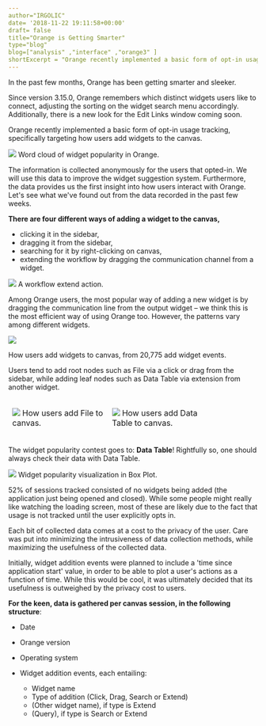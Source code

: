 ```yaml
---
author="IRGOLIC"
date= '2018-11-22 19:11:58+00:00'
draft= false
title="Orange is Getting Smarter"
type="blog"
blog=["analysis" ,"interface" ,"orange3" ]
shortExcerpt = "Orange recently implemented a basic form of opt-in usage tracking, specifically targeting how users add widgets to the canvas."
---
```


In the past few months, Orange has been getting smarter and sleeker.

Since version 3.15.0, Orange remembers which distinct widgets users like to connect, adjusting the sorting on the widget search menu accordingly. Additionally, there is a new look for the Edit Links window coming soon.

Orange recently implemented a basic form of opt-in usage tracking, specifically targeting how users add widgets to the canvas.

![](/images/2018/11/widgetname-word-cloud.png)
Word cloud of widget popularity in Orange.



The information is collected anonymously for the users that opted-in. We will use this data to improve the widget suggestion system. Furthermore, the data provides us the first insight into how users interact with Orange. Let's see what we've found out from the data recorded in the past few weeks.



**There are four different ways of adding a widget to the canvas,**
* clicking it in the sidebar,
* dragging it from the sidebar,
* searching for it by right-clicking on canvas,
* extending the workflow by dragging the communication channel from a widget.



![](/images/2018/11/Screenshot-2018-11-20-at-17.06.15.png)
A workflow extend action.



Among Orange users, the most popular way of adding a new widget is by dragging the communication line from the output widget – we think this is the most efficient way of using Orange too. However, the patterns vary among different widgets.

![](/images/2018/11/widgets-add-type.png)

How users add widgets to canvas, from 20,775 add widget events.



Users tend to add root nodes such as File via a click or drag from the sidebar, while adding leaf nodes such as Data Table via extension from another widget.
<table style="width: 80%; border-collapse: collapse; border-style: hidden;" border="1" >
<tbody >
<tr >

<td style="width: 50%; border-style: hidden;">

![](/images/2018/11/file-add-type-1.png)
How users add File to canvas.
</td>

<td style="width: 50%; border-style: hidden; vertical-align: bottom;">

![](/images/2018/11/data-table-type.png)
How users add Data Table to canvas.
</td>
</tr>
</tbody>
</table>


The widget popularity contest goes to: **Data Table**! Rightfully so, one should always check their data with Data Table.

![](/images/2018/11/widget-popularity.png)
Widget popularity visualization in Box Plot.



52% of sessions tracked consisted of no widgets being added (the application just being opened and closed). While some people might really like watching the loading screen, most of these are likely due to the fact that usage is not tracked until the user explicitly opts in.



Each bit of collected data comes at a cost to the privacy of the user. Care was put into minimizing the intrusiveness of data collection methods, while maximizing the usefulness of the collected data.

Initially, widget addition events were planned to include a 'time since application start' value, in order to be able to plot a user's actions as a function of time. While this would be cool, it was ultimately decided that its usefulness is outweighed by the privacy cost to users.



**For the keen, data is gathered per canvas session, in the following structure**:



  * Date
  * Orange version
  * Operating system
  * Widget addition events, each entailing:

    * Widget name
    * Type of addition (Click, Drag, Search or Extend)
    * (Other widget name), if type is Extend
    * (Query), if type is Search or Extend



